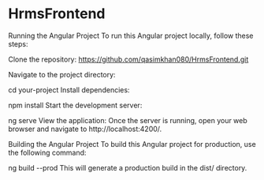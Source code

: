 # HrmsFrontend
Running the Angular Project
To run this Angular project locally, follow these steps:

Clone the repository:
https://github.com/qasimkhan080/HrmsFrontend.git

Navigate to the project directory:

cd your-project Install dependencies:

npm install Start the development server:

ng serve View the application: Once the server is running, open your web browser and navigate to http://localhost:4200/.

Building the Angular Project To build this Angular project for production, use the following command:

ng build --prod This will generate a production build in the dist/ directory.
